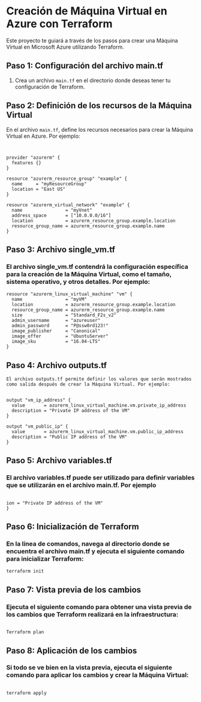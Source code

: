 # Creación de Máquina Virtual en Azure con Terraform

Este proyecto te guiará a través de los pasos para crear una Máquina Virtual en Microsoft Azure utilizando Terraform.

## Paso 1: Configuración del archivo main.tf

1. Crea un archivo `main.tf` en el directorio donde deseas tener tu configuración de Terraform.

## Paso 2: Definición de los recursos de la Máquina Virtual

En el archivo `main.tf`, define los recursos necesarios para crear la Máquina Virtual en Azure. Por ejemplo:
```hcl


provider "azurerm" {
  features {}
}

resource "azurerm_resource_group" "example" {
  name     = "myResourceGroup"
  location = "East US"
}

resource "azurerm_virtual_network" "example" {
  name                = "myVnet"
  address_space       = ["10.0.0.0/16"]
  location            = azurerm_resource_group.example.location
  resource_group_name = azurerm_resource_group.example.name
}
```
## Paso 3: Archivo single_vm.tf

### El archivo single_vm.tf contendrá la configuración específica para la creación de la Máquina Virtual, como el tamaño, sistema operativo, y otros detalles. Por ejemplo:
```hcl
resource "azurerm_linux_virtual_machine" "vm" {
  name                = "myVM"
  location            = azurerm_resource_group.example.location
  resource_group_name = azurerm_resource_group.example.name
  size                = "Standard_F2s_v2"
  admin_username      = "azureuser"
  admin_password      = "P@ssw0rd123!"
  image_publisher     = "Canonical"
  image_offer         = "UbuntuServer"
  image_sku           = "16.04-LTS"
}
```
## Paso 4: Archivo outputs.tf
```hcl
El archivo outputs.tf permite definir los valores que serán mostrados como salida después de crear la Máquina Virtual. Por ejemplo:


output "vm_ip_address" {
  value       = azurerm_linux_virtual_machine.vm.private_ip_address
  description = "Private IP address of the VM"
}

output "vm_public_ip" {
  value       = azurerm_linux_virtual_machine.vm.public_ip_address
  description = "Public IP address of the VM"
}
```
## Paso 5: Archivo variables.tf


### El archivo variables.tf puede ser utilizado para definir variables que se utilizarán en el archivo main.tf. Por ejemplo
```hcl

ion = "Private IP address of the VM"
}

```

## Paso 6: Inicialización de Terraform

### En la línea de comandos, navega al directorio donde se encuentra el archivo main.tf y ejecuta el siguiente comando para inicializar Terraform:

```hcl
terraform init

```

## Paso 7: Vista previa de los cambios

### Ejecuta el siguiente comando para obtener una vista previa de los cambios que Terraform realizará en la infraestructura:

```hcl

Terraform plan

```

## Paso 8: Aplicación de los cambios

### Si todo se ve bien en la vista previa, ejecuta el siguiente comando para aplicar los cambios y crear la Máquina Virtual:

```hcl

terraform apply

```

